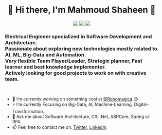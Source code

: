 <h1 align="center">👋 Hi there, I'm Mahmoud Shaheen 👋</h1>

<p align="center">
    <a href="https://www.moshaheen.com/"><img src="https://img.shields.io/badge/-Website-blue"/></a>
    <a href="https://twitter.com/MahmoudMShaheen"><img src="https://img.shields.io/badge/twitter-%231FA1F1?style=flat&logo=twitter&logoColor=white"/></a>
    <a href="https://www.linkedin.com/in/mahmoudmshaheen"><img src="https://img.shields.io/badge/linkedin-%230177B5?style=flat&logo=linkedin&logoColor=white"/></a>
</p>

<h3>
Electrical Engineer specialized in Software Development and Architecture.
<br>
Passionate about exploring new technologies mostly related to AI, ML, Big-Data and Automation.
<br>
Very flexible Team Player/Leader, Strategic planner, Fast learner and best knowledge implementer.
<br>
Actively looking for good projects to work on with creative team.
</h3> 
<br> 

- 🔭 I’m currently working on something cool at [@Robomagica](https://github.com/Robomagica) :wink:
- ⚡ I’m currently Focusing on Big-Data, AI, Machine-Learning, Digital-Transformation.
- 💬 Ask me about Software Architecture, C#, .Net, ASPCore, Spring or RPA.
- 📫 Feel free to contact me on: [Twitter](https://twitter.com/MahmoudMShaheen), [LinkedIn](https://www.linkedin.com/in/mahmoudmshaheen).



<!--
**mahmoudShaheen/MahmoudShaheen** is a ✨ _special_ ✨ repository because its `README.md` (this file) appears on your GitHub profile.
 <a href="https://github.com/mahmoudShaheen?tab=followers"><img src="https://img.shields.io/github/followers/MahmoudShaheen?style=social"/></a>
Here are some ideas to get you started:

- 🔭 I’m currently working on ...
- 🌱 I’m currently learning ...
- 👯 I’m looking to collaborate on ...
- 🤔 I’m looking for help with ...
- 💬 Ask me about ...
- 📫 How to reach me: ...
- 😄 Pronouns: ...
- ⚡ Fun fact: ...
-->
